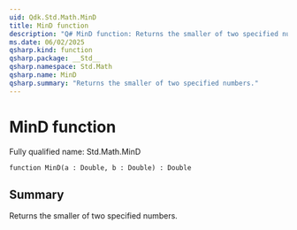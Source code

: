 ```yaml
---
uid: Qdk.Std.Math.MinD
title: MinD function
description: "Q# MinD function: Returns the smaller of two specified numbers."
ms.date: 06/02/2025
qsharp.kind: function
qsharp.package: __Std__
qsharp.namespace: Std.Math
qsharp.name: MinD
qsharp.summary: "Returns the smaller of two specified numbers."
---
```


# MinD function

Fully qualified name: Std.Math.MinD

```qsharp
function MinD(a : Double, b : Double) : Double
```

## Summary
Returns the smaller of two specified numbers.
